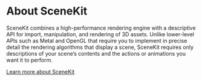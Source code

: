 # About SceneKit

SceneKit combines a high-performance rendering engine with a descriptive API for import, manipulation, and rendering of 3D assets. Unlike lower-level APIs such as Metal and OpenGL that require you to implement in precise detail the rendering algorithms that display a scene, SceneKit requires only descriptions of your scene’s contents and the actions or animations you want it to perform.

[Learn more about SceneKit](https://developer.apple.com/documentation/scenekit/)
